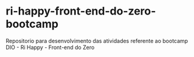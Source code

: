 # ri-happy-front-end-do-zero-bootcamp
Repositorio para desenvolvimento das atividades referente ao bootcamp DIO - Ri Happy - Front-end do Zero
